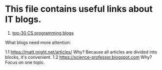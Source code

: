 # This file contains useful links about IT blogs.

1. [top-30 CS programming blogs](https://tproger.ru/translations/top-30-computer-science-programming-blogs/)

What blogs need more attention:

  1.1 https://matt.might.net/articles/
  Why? Because all articles are divided into blocks, it's convenient.
  1.2 https://science-professor.blogspot.com
  Why? Focus on one topic.
  
